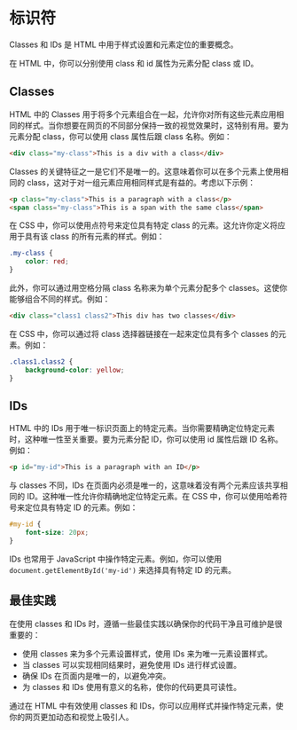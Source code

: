 # 标识符

Classes 和 IDs 是 HTML 中用于样式设置和元素定位的重要概念。

在 HTML 中，你可以分别使用 class 和 id 属性为元素分配 class 或 ID。

## Classes

HTML 中的 Classes 用于将多个元素组合在一起，允许你对所有这些元素应用相同的样式。当你想要在网页的不同部分保持一致的视觉效果时，这特别有用。要为元素分配 class，你可以使用 class 属性后跟 class 名称。例如：

```html
<div class="my-class">This is a div with a class</div>
```

Classes 的关键特征之一是它们不是唯一的。这意味着你可以在多个元素上使用相同的 class，这对于对一组元素应用相同样式是有益的。考虑以下示例：

```html
<p class="my-class">This is a paragraph with a class</p>
<span class="my-class">This is a span with the same class</span>
```

在 CSS 中，你可以使用点符号来定位具有特定 class 的元素。这允许你定义将应用于具有该 class 的所有元素的样式。例如：

```css
.my-class {
    color: red;
}
```

此外，你可以通过用空格分隔 class 名称来为单个元素分配多个 classes。这使你能够组合不同的样式。例如：

```html
<div class="class1 class2">This div has two classes</div>
```

在 CSS 中，你可以通过将 class 选择器链接在一起来定位具有多个 classes 的元素。例如：

```css
.class1.class2 {
    background-color: yellow;
}
```

## IDs

HTML 中的 IDs 用于唯一标识页面上的特定元素。当你需要精确定位特定元素时，这种唯一性至关重要。要为元素分配 ID，你可以使用 id 属性后跟 ID 名称。例如：

```html
<p id="my-id">This is a paragraph with an ID</p>
```

与 classes 不同，IDs 在页面内必须是唯一的，这意味着没有两个元素应该共享相同的 ID。这种唯一性允许你精确地定位特定元素。在 CSS 中，你可以使用哈希符号来定位具有特定 ID 的元素。例如：

```css
#my-id {
    font-size: 20px;
}
```

IDs 也常用于 JavaScript 中操作特定元素。例如，你可以使用 `document.getElementById('my-id')` 来选择具有特定 ID 的元素。

## 最佳实践

在使用 classes 和 IDs 时，遵循一些最佳实践以确保你的代码干净且可维护是很重要的：

- 使用 classes 来为多个元素设置样式，使用 IDs 来为唯一元素设置样式。
- 当 classes 可以实现相同结果时，避免使用 IDs 进行样式设置。
- 确保 IDs 在页面内是唯一的，以避免冲突。
- 为 classes 和 IDs 使用有意义的名称，使你的代码更具可读性。

通过在 HTML 中有效使用 classes 和 IDs，你可以应用样式并操作特定元素，使你的网页更加动态和视觉上吸引人。